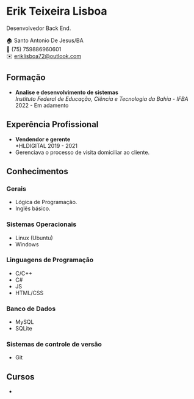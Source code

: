 # Erik Teixeira Lisboa
Desenvolvedor Back End.

:house: Santo Antonio De Jesus/BA <br>
:iphone: (75) 759886960601 <br>
:envelope: eriklisboa72@outlook.com <br>

## Formação 

* **Analise e desenvolvimento de sistemas** <br>
*Instituto Federal de Educação, Ciência e Tecnologia da Bahia - IFBA* <br>
2022 - Em adamento 

## Experência Profissional 

* **Vendendor e gerente** <br>
*HLDIGITAL
2019 - 2021
 * Gerenciava o processo de visita domiciliar ao cliente.
 
 ## Conhecimentos

### Gerais
* Lógica de Programação.
* Inglês básico.

### Sistemas Operacionais
* Linux (Ubuntu)
* Windows


### Linguagens de Programação
* C/C++
* C#
* JS
* HTML/CSS

### Banco de Dados
* MySQL
* SQLite


### Sistemas de controle de versão
* Git
 
 ## Cursos 
 * 
